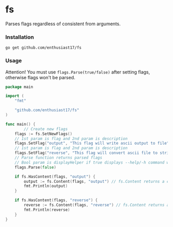 # fs
Parses flags regardless of consistent from arguments.

### Installation
```
go get github.com/enthusiast17/fs
```

### Usage

Attention! You must use ``` flags.Parse(true/false) ``` after setting flags, otherwise flags won't be parsed.

```Go
package main

import (
	"fmt"

	"github.com/enthusiast17/fs"
)

func main() {
        // Create new flags
	flags := fs.SetNewFlags()                                              
	// 1st param is flag and 2nd param is description
	flags.SetFlag("output", "This flag will write ascii output to file")   
	// 1st param is flag and 2nd param is description
	flags.SetFlag("reverse", "This flag will convert ascii file to string") 
	// Parse function returns parsed flags
	// Bool param is displayHelper if true displays --help/-h command when there is no argument, else displays nothing
	flags.Parse(false)                                                      

	if fs.HasContent(flags, "output") {
		output := fs.Content(flags, "output") // fs.Content returns a content from parsed flags
		fmt.Println(output)
	}

	if fs.HasContent(flags, "reverse") {
		reverse := fs.Content(flags, "reverse") // fs.Content returns a content from parsed flags
		fmt.Println(reverse)
	}
}

```
